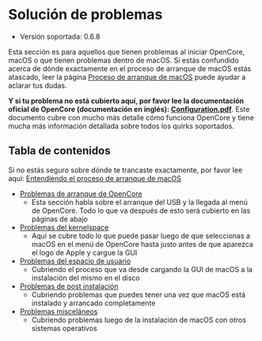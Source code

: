 # Solución de problemas

* Versión soportada: 0.6.8

Esta sección es para aquellos que tienen problemas al iniciar OpenCore, macOS o que tienen problemas dentro de macOS. Si estás confundido acerca de dónde exactamente en el proceso de arranque de macOS estás atascado, leer la página [Proceso de arranque de macOS](../troubleshooting/boot.md) puede ayudar a aclarar tus dudas.

**Y si tu problema no está cubierto aquí, por favor lee la documentación oficial de OpenCore (documentación en inglés): [Configuration.pdf](https://github.com/acidanthera/OpenCorePkg/blob/master/Docs/Configuration.pdf)**. Este documento cubre con mucho más detalle cómo funciona OpenCore y tiene mucha más información detallada sobre todos los quirks soportados.

## Tabla de contenidos

Si no estás seguro sobre dónde te trancaste exactamente, por favor lee aquí: [Entendiendo el proceso de arranque de macOS](../troubleshooting/boot.md)

* [Problemas de arranque de OpenCore](./extended/opencore-issues.md)
  * Esta sección habla sobre el arranque del USB y la llegada al menú de OpenCore. Todo lo que va después de esto será cubierto en las páginas de abajo
* [Problemas del kernelspace](./extended/kernel-issues.md)
  * Aquí se cubre todo lo que puede pasar luego de que seleccionas a macOS en el menú de OpenCore hasta justo antes de que aparezca el logo de Apple y cargue la GUI
* [Problemas del espacio de usuario](./extended/userspace-issues.md)
  * Cubriendo el proceso que va desde cargando la GUI de macOS a la instalación del mismo en el disco
* [Problemas de post instalación](./extended/post-issues.md)
  * Cubriendo problemas que puedes tener una vez que macOS está instalado y arrancado completamente
* [Problemas misceláneos](./extended/misc-issues.md)
  * Cubriendo problemas luego de la instalación de macOS con otros sistemas operativos